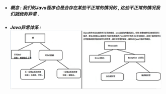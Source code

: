 * ##### 概念 : 我们的Java程序也是会存在某些不正常的情况的 , 这些不正常的情况我们就统称异常 .
* ##### Java异常体系 :![](/assets/java异常体系.png)



